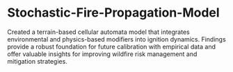 # Stochastic-Fire-Propagation-Model
Created a terrain-based cellular automata model that integrates environmental and physics-based modifiers into ignition dynamics. Findings provide a robust foundation for future calibration with empirical data and offer valuable insights for improving wildfire risk management and mitigation strategies.
